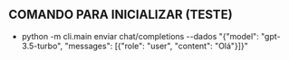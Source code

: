 ## COMANDO PARA INICIALIZAR (TESTE)
- python -m cli.main enviar chat/completions --dados "{\"model\": \"gpt-3.5-turbo\", \"messages\": [{\"role\": \"user\", \"content\": \"Olá\"}]}"